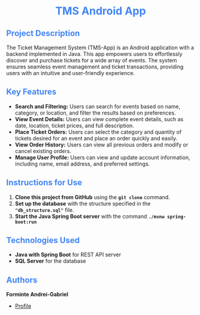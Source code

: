 <h1 align="center" style="color: #4285F4"> TMS Android App </h1>

## <span style="color: #4285F4"> Project Description

The Ticket Management System (TMS-App) is an Android application with a backend implemented in Java. This app empowers users to effortlessly discover and purchase tickets for a wide array of events. The system ensures seamless event management and ticket transactions, providing users with an intuitive and user-friendly experience.

## <span style="color: #4285F4"> Key Features

- **Search and Filtering:** Users can search for events based on name, category, or location, and filter the results based on preferences.
- **View Event Details:** Users can view complete event details, such as date, location, ticket prices, and full description.
- **Place Ticket Orders:** Users can select the category and quantity of tickets desired for an event and place an order quickly and easily.
- **View Order History:** Users can view all previous orders and modify or cancel existing orders.
- **Manage User Profile:** Users can view and update account information, including name, email address, and preferred settings.

## <span style="color: #4285F4"> Instructions for Use

1. **Clone this project from GitHub** using the <b>`git clone`</b> command.
2. **Set up the database** with the structure specified in the <b>`"db_structure.sql"`</b> file.
3. **Start the Java Spring Boot server** with the command <b>`./mvnw spring-boot:run`</b>

## <span style="color: #4285F4"> Technologies Used

- **Java with Spring Boot** for REST API server
- **SQL Server** for the database

## <span style="color: #4285F4"> Authors

**Forminte Andrei-Gabriel**

- [Profile](https://github.com/andrey100f)
